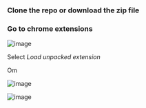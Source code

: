 ### Clone the repo or download the zip file
### Go to chrome extensions
  ![image](https://github.com/surajklmn/lead-tracker/assets/30106169/35e97854-6ac6-4cf5-8bbf-d4d605934f17)

Select *Load unpacked extension*  

Om

![image](https://github.com/surajklmn/lead-tracker/assets/30106169/753a0dce-3c70-4f7e-a0ca-2151bc71d20d)

![image](https://github.com/surajklmn/lead-tracker/assets/30106169/27436286-8197-4b24-bf36-cc5f6f3ea870)
